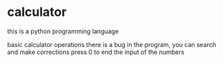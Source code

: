 # calculator

this is a python programming language

basic calculator operations
there is a bug in the program, you can search and make corrections 
press 0 to end the input of the numbers

